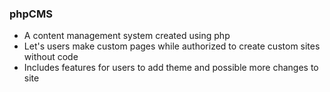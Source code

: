 ### phpCMS 
- A content management system created using php 
- Let's users make custom pages while authorized to create custom sites without code 
- Includes features for users to add theme and possible more changes to site

